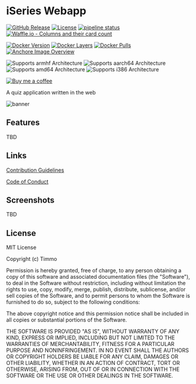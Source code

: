 # iSeries Webapp

[![GitHub Release](https://img.shields.io/github/release/timmo001/iseries-webapp.svg)](https://github.com/timmo001/iseries-webapp/releases)
[![License](https://img.shields.io/github/license/timmo001/iseries-webapp.svg)](https://github.com/timmo001/iseries-webapp/blob/master/LICENSE.md)
[![pipeline status](https://gitlab.com/timmo/iseries-webapp/badges/master/pipeline.svg)](https://gitlab.com/timmo/iseries-webapp/commits/master)
[![Waffle.io - Columns and their card count](https://badge.waffle.io/timmo001/iseries-webapp.svg?columns=To%20Do,On%20Hold,In%20Progress,Done)](https://waffle.io/timmo001/iseries-webapp)

[![Docker Version][version-shield]][microbadger]
[![Docker Layers][layers-shield]][microbadger]
[![Docker Pulls][pulls-shield]][dockerhub]
[![Anchore Image Overview][anchore-shield]][anchore]

![Supports armhf Architecture][armhf-shield]
![Supports aarch64 Architecture][aarch64-shield]
![Supports amd64 Architecture][amd64-shield]
![Supports i386 Architecture][i386-shield]

[![Buy me a coffee][buymeacoffee-shield]][buymeacoffee]

A quiz application written in the web

![banner][banner]

## Features

TBD

## Links

[Contribution Guidelines][CONTRIBUTING]

[Code of Conduct][CODE_OF_CONDUCT]

## Screenshots

TBD

## License

MIT License

Copyright (c) Timmo

Permission is hereby granted, free of charge, to any person obtaining a copy
of this software and associated documentation files (the "Software"), to deal
in the Software without restriction, including without limitation the rights
to use, copy, modify, merge, publish, distribute, sublicense, and/or sell
copies of the Software, and to permit persons to whom the Software is
furnished to do so, subject to the following conditions:

The above copyright notice and this permission notice shall be included in all
copies or substantial portions of the Software.

THE SOFTWARE IS PROVIDED "AS IS", WITHOUT WARRANTY OF ANY KIND, EXPRESS OR
IMPLIED, INCLUDING BUT NOT LIMITED TO THE WARRANTIES OF MERCHANTABILITY,
FITNESS FOR A PARTICULAR PURPOSE AND NONINFRINGEMENT. IN NO EVENT SHALL THE
AUTHORS OR COPYRIGHT HOLDERS BE LIABLE FOR ANY CLAIM, DAMAGES OR OTHER
LIABILITY, WHETHER IN AN ACTION OF CONTRACT, TORT OR OTHERWISE, ARISING FROM,
OUT OF OR IN CONNECTION WITH THE SOFTWARE OR THE USE OR OTHER DEALINGS IN THE
SOFTWARE.

[anchore-shield]: https://anchore.io/service/badges/image/9577aceb95056f417958e6bb7536cc0394b5add554df0c63780875f3669f5c2e
[anchore]: https://anchore.io/image/dockerhub/timmo001%2Fiseries-webapp%3Alatest
[dockerhub]: https://hub.docker.com/r/timmo001/iseries-webapp
[aarch64-shield]: https://img.shields.io/badge/aarch64-yes-green.svg
[amd64-shield]: https://img.shields.io/badge/amd64-yes-green.svg
[armhf-shield]: https://img.shields.io/badge/armhf-yes-green.svg
[i386-shield]: https://img.shields.io/badge/i386-yes-green.svg
[layers-shield]: https://images.microbadger.com/badges/image/timmo001/iseries-webapp.svg
[microbadger]: https://microbadger.com/images/timmo001/iseries-webapp
[pulls-shield]: https://img.shields.io/docker/pulls/timmo001/iseries-webapp.svg
[version-shield]: https://images.microbadger.com/badges/version/timmo001/iseries-webapp.svg
[buymeacoffee-shield]: https://www.buymeacoffee.com/assets/img/guidelines/download-assets-sm-2.svg
[buymeacoffee]: https://www.buymeacoffee.com/timmo
[CONTRIBUTING]: https://github.com/timmo001/iseries-webapp/blob/master/.github/CONTRIBUTING.md
[CODE_OF_CONDUCT]: https://github.com/timmo001/iseries-webapp/blob/master/.github/CODE_OF_CONDUCT.md
[banner]: https://raw.githubusercontent.com/timmo001/iseries-webapp/master/src/resources/banner.png

